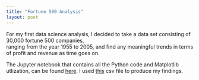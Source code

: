 ```yaml
---
title: "Fortune 500 Analysis"
layout: post
---
```


For my first data science analysis, I decided to take a data set consisting of 30,000 fortune 500 companies,  
ranging from the year 1955 to 2005, and find any meaningful trends in terms of profit and revenue as time goes on. 

The Jupyter notebook that contains all the Python code and Matplotlib utlization, can be found [here](https://drive.google.com/file/d/1J-9n5tgsBOqOzPcPLU3Wql1Klsd_CShy/view?usp=sharing). I used [this](https://drive.google.com/file/d/1_cnRlalFOithk77k2Q-0v-JPIgW-gFkE/view?usp=sharing) csv file to produce my findings.






